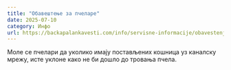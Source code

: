 ```yaml
---
title: "Обавештење за пчеларе"
date: 2025-07-10
category: Инфо
url: https://backapalankavesti.com/info/servisne-informacije/obavestenje-za-pcelare/
---
```


Моле се пчелари да уколико имају постављених кошница уз каналску мрежу, исте уклоне како не би дошло до тровања пчела.
